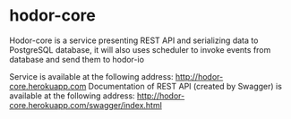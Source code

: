 # hodor-core
Hodor-core is a service presenting REST API and serializing data to PostgreSQL database, it will also uses scheduler to invoke events from database and send them to hodor-io

Service is available at the following address: http://hodor-core.herokuapp.com
Documentation of REST API (created by Swagger) is available at the following address: http://hodor-core.herokuapp.com/swagger/index.html 
